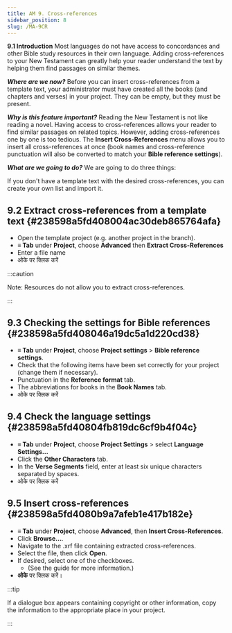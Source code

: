 ```yaml
---
title: AM 9. Cross-references
sidebar_position: 8
slug: /MA-9CR
---
```


**9.1 Introduction**  Most languages do not have access to concordances and other Bible study resources in their own language. Adding cross-references to your New Testament can greatly help your reader understand the text by helping them find passages on similar themes.

_**Where are we now?**_  Before you can insert cross-references from a template text, your administrator must have created all the books (and chapters and verses) in your project. They can be empty, but they must be present.

_**Why is this feature important?**_  Reading the New Testament is not like reading a novel. Having access to cross-references allows your reader to find similar passages on related topics. However, adding cross-references one by one is too tedious. The **Insert Cross-References** menu allows you to insert all cross-references at once (book names and cross-reference punctuation will also be converted to match your **Bible reference settings**).

_**What are we going to do?**_  We are going to do three things:

If you don't have a template text with the desired cross-references, you can create your own list and import it.

## **9.2 Extract cross-references from a template text** {#238598a5fd408004ac30deb865764afa}

- Open the template project (e.g. another project in the branch).
- **≡ Tab** under **Project**, choose **Advanced** then **Extract Cross-References**
- Enter a file name
- ओके पर क्लिक करें

:::caution

Note: Resources do not allow you to extract cross-references.

:::

## **9.3 Checking the settings for Bible references** {#238598a5fd408046a19dc5a1d220cd38}

- **≡ Tab** under **Project**, choose **Project settings** &gt; **Bible reference settings**.
- Check that the following items have been set correctly for your project (change them if necessary).
- Punctuation in the **Reference format** tab.
- The abbreviations for books in the **Book Names** tab.
- ओके पर क्लिक करें

## **9.4 Check the language settings** {#238598a5fd40804fb819dc6cf9b4f04c}

- **≡ Tab** under **Project**, choose **Project Settings** &gt; select **Language Settings...**
- Click the **Other Characters** tab.
- In the **Verse Segments** field, enter at least six unique characters separated by spaces.
- ओके पर क्लिक करें

## **9.5 Insert cross-references** {#238598a5fd4080b9a7afeb1e417b182e}

- **≡ Tab** under **Project**, choose **Advanced**, then **Insert Cross-References**.
- Click **Browse...**.
- Navigate to the .xrf file containing extracted cross-references.
- Select the file, then click **Open**.
- If desired, select one of the checkboxes.
    - (See the guide for more information.)
- **ओके** पर क्लिक करें।

:::tip

If a dialogue box appears containing copyright or other information, copy the information to the appropriate place in your project.

:::



